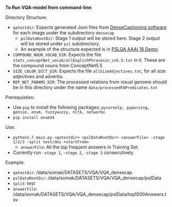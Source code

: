 **To Run VQA-model from command-line**:

Directory Structure:
- `qatestdir`: Expects generated Json files from [DenseCaptioning software](https://github.com/jcjohnson/densecap) for each image under the subdirectory `densecap`
  - `pslDataRootDir`: Stage 1 output will be stored here. Stage 2 output will be stored under `psl` subdirectory.
  - An example of the structure expected is in [PSLQA AAAI 18 Demo](https://github.com/adityaSomak/PSLQA/tree/master/pslplus/data/vqa_demo/expt2_aaai18).
- `COMPOUND_NOUN_VOCAB_DIR`: Expects the file `stats_conceptNet_vocab/allEnglishPhrasesin_cn5.5.txt` in it. These are the
compound nouns from ConceptNet5.5
- `SIZE_COLOR_DICT_DIR`: Expects the file `allSizeAdjectives.txt`, for all size adjectives and adverbs.
- `REP_NET_PARAMS_DIR`: The processed relations from visual genome should be in this directory under the name `data/processedFAPredicates.txt`

Prerequisties:
   - Use `pip` to install the following packages: `pycorenlp, pyparsing, gensim, enum, fuzzywuzzy, nltk, networkx`
   - `pip install enum34`

Use:
   - `python2.7 main.py <qatestdir> <pslDataRootDir> <answerFile> -stage 1/2/3 -split test/dev <startFrom>`
        - `answerFile`: All the top frequent answers in Training Set.
   - Currently run `-stage 1`, `-stage 2`, `-stage 3` consecutively.

Example:
   - `qatestdir`: /data/somak/DATASETS/VQA/VQA_densecap
   - `pslDataRootDir`: /data/somak/DATASETS/VQA/VQA_densecap/pslData
   - `split`: test
   - `answerFile`: /data/somak/DATASETS/VQA/VQA_densecap/pslData/top1000Answers.tsv